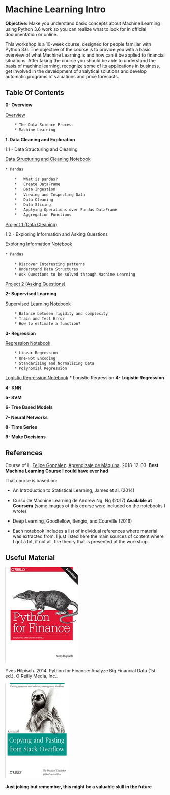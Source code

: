 # Machine Learning Intro

**Objective:** Make you understand basic concepts about Machine Learning using Python 3.6 work so you can realize what to look for in official documentation or online.

This workshop is a 10-week course, designed for people familiar with Python 3.6. The objective of the course is to provide you with a basic overview of what Machine Learning is and how can it be applied to financial situations. After taking the course you should be able to understand the basis of machine learning, recognize some of its applications in business, get involved in the development of analytical solutions and develop automatic programs of valuations and price forecasts.

## Table Of Contents

**0- Overview**

[Overview](overview.md)

        * The Data Science Process 
        * Machine Learning

**1. Data Cleaning and Exploration**

1.1 - Data Structuring and Cleaning

[Data Structuring and Cleaning Notebook](pandas/pandas_intro.ipynb)

    * Pandas

        *   What is pandas?
        *   Create DataFrame
        *   Data Ingestion
        *   Viewing and Inspecting Data
        *   Data Cleaning
        *   Data Slicing
        *   Applying Operations over Pandas DataFrame
        *   Aggregation Functions

[Project 1 (Data Cleaning)](pandas/project_1.ipynb)

1.2 - Exploring Information and Asking Questions 

[Exploring Information Notebook](pandas/apps_exploratory.ipynb)

    * Pandas

        * Discover Interesting patterns 
        * Understand Data Structures
        * Ask Questions to be solved through Machine Learning

[Project 2 (Asking Questions)](pandas/project_2.ipynb)

**2- Supervised Learning**

[Supervised Learning Notebook](supervised_learning/supervised_learning.ipynb)

        * Balance between rigidity and complexity
        * Train and Test Error
        * How to estimate a function?

**3-  Regression**

[Regression Notebook](supervised_learning/regression1.ipynb)

        * Linear Regression
        * One-Hot Encoding
        * Standarizing and Normalizing Data
        * Polynomial Regression

[Logistic Regression Notebook]()
        * Logistic Regression
**4- Logistic Regression**



**4- KNN**

**5- SVM**

**6- Tree Based Models**

**7- Neural Networks**

**8- Time Series**

**9- Make Decisions**

## References

Course of L. [Felipe González](https://github.com/felipegonzalez). [Aprendizaje de Máquina](https://felipegonzalez.github.io/aprendizaje-maquina-mcd-2018/introduccion.html#aprendizaje-supervisado-1). 2018-12-03. **Best Machine Learning Course I could have ever had**



That course is based on:

* An Introduction to Statistical Learning, James et al. (2014)
* Curso de Machine Learning de Andrew Ng, Ng (2017) **Available at Coursera**
  (some images of this course were included on the notebooks I wrote)
  
* Deep Learning, Goodfellow, Bengio, and Courville (2016)

* Each notebook includes a list of individual references where material was extracted from. I just listed here the main sources of content where I got a lot, if not all, the theory that is presented at the workshop.

## Useful Material

![python_finance](media/python_finance_oreilly.jpeg)


Yves Hilpisch. 2014. Python for Finance: Analyze Big Financial Data (1st ed.). O'Reilly Media, Inc..



<img src="media/copying_stack.jpeg" width="200" height="300" />

**Just joking but remember, this might be a valuable skill in the future**


